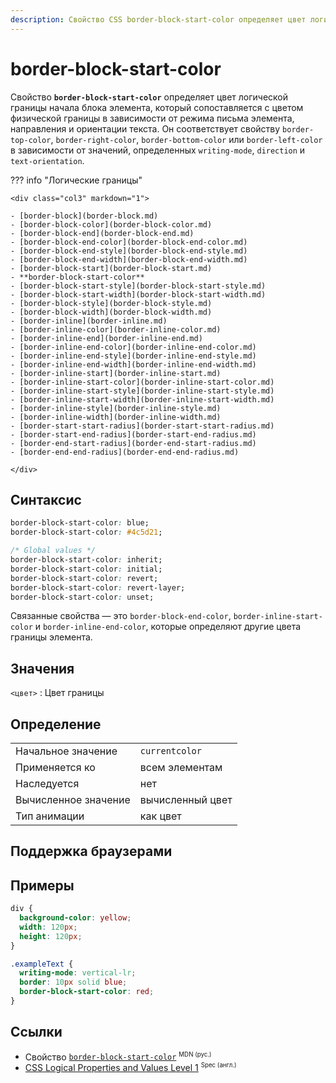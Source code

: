 ```yaml
---
description: Свойство CSS border-block-start-color определяет цвет логической границы начала блока элемента, который сопоставляется с цветом физической границы в зависимости от режима письма элемента, направления и ориентации текста.
---
```


# border-block-start-color

Свойство **`border-block-start-color`** определяет цвет логической границы начала блока элемента, который сопоставляется с цветом физической границы в зависимости от режима письма элемента, направления и ориентации текста. Он соответствует свойству `border-top-color`, `border-right-color`, `border-bottom-color` или `border-left-color` в зависимости от значений, определенных `writing-mode`, `direction` и `text-orientation`.

??? info "Логические границы"

    <div class="col3" markdown="1">

    - [border-block](border-block.md)
    - [border-block-color](border-block-color.md)
    - [border-block-end](border-block-end.md)
    - [border-block-end-color](border-block-end-color.md)
    - [border-block-end-style](border-block-end-style.md)
    - [border-block-end-width](border-block-end-width.md)
    - [border-block-start](border-block-start.md)
    - **border-block-start-color**
    - [border-block-start-style](border-block-start-style.md)
    - [border-block-start-width](border-block-start-width.md)
    - [border-block-style](border-block-style.md)
    - [border-block-width](border-block-width.md)
    - [border-inline](border-inline.md)
    - [border-inline-color](border-inline-color.md)
    - [border-inline-end](border-inline-end.md)
    - [border-inline-end-color](border-inline-end-color.md)
    - [border-inline-end-style](border-inline-end-style.md)
    - [border-inline-end-width](border-inline-end-width.md)
    - [border-inline-start](border-inline-start.md)
    - [border-inline-start-color](border-inline-start-color.md)
    - [border-inline-start-style](border-inline-start-style.md)
    - [border-inline-start-width](border-inline-start-width.md)
    - [border-inline-style](border-inline-style.md)
    - [border-inline-width](border-inline-width.md)
    - [border-start-start-radius](border-start-start-radius.md)
    - [border-start-end-radius](border-start-end-radius.md)
    - [border-end-start-radius](border-end-start-radius.md)
    - [border-end-end-radius](border-end-end-radius.md)

    </div>

## Синтаксис

```css
border-block-start-color: blue;
border-block-start-color: #4c5d21;

/* Global values */
border-block-start-color: inherit;
border-block-start-color: initial;
border-block-start-color: revert;
border-block-start-color: revert-layer;
border-block-start-color: unset;
```

Связанные свойства — это `border-block-end-color`, `border-inline-start-color` и `border-inline-end-color`, которые определяют другие цвета границы элемента.

## Значения

`<цвет>`
: Цвет границы

## Определение

|                      |                  |
| -------------------- | ---------------- |
| Начальное значение   | `currentcolor`   |
| Применяется ко       | всем элементам   |
| Наследуется          | нет              |
| Вычисленное значение | вычисленный цвет |
| Тип анимации         | как цвет         |

## Поддержка браузерами

<p class="ciu_embed" data-feature="mdn-css__properties__border-block-start-color" data-periods="future_1,current,past_1,past_2" data-accessible-colours="false"></p>

## Примеры

```css
div {
  background-color: yellow;
  width: 120px;
  height: 120px;
}

.exampleText {
  writing-mode: vertical-lr;
  border: 10px solid blue;
  border-block-start-color: red;
}
```

## Ссылки

- Свойство [`border-block-start-color`](https://developer.mozilla.org/ru/docs/Web/CSS/border-block-start-color) <sup><small>MDN (рус.)</small></sup>
- [CSS Logical Properties and Values Level 1](https://w3c.github.io/csswg-drafts/css-logical/#border-color) <sup><small>Spec (англ.)</small></sup>
